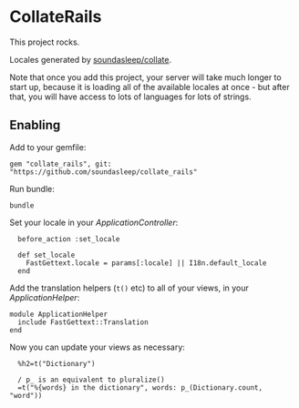 CollateRails
============

This project rocks.

Locales generated by [soundasleep/collate](https://github.com/soundasleep/collate).

Note that once you add this project, your server will take much longer to start up,
because it is loading all of the available locales at once - but after that,
you will have access to lots of languages for lots of strings.

## Enabling

Add to your gemfile:

```
gem "collate_rails", git: "https://github.com/soundasleep/collate_rails"
```

Run bundle:

```
bundle
```

Set your locale in your _ApplicationController_:

```
  before_action :set_locale

  def set_locale
    FastGettext.locale = params[:locale] || I18n.default_locale
  end
```

Add the translation helpers (`t()` etc) to all of your views, in your _ApplicationHelper_:

```
module ApplicationHelper
  include FastGettext::Translation
end
```

Now you can update your views as necessary:

```
  %h2=t("Dictionary")

  / p_ is an equivalent to pluralize()
  =t("%{words} in the dictionary", words: p_(Dictionary.count, "word"))
```
